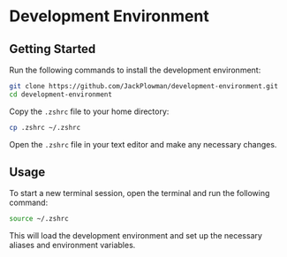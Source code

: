 # Development Environment

## Getting Started

Run the following commands to install the development environment:

```bash
git clone https://github.com/JackPlowman/development-environment.git
cd development-environment
```

Copy the `.zshrc` file to your home directory:

```bash
cp .zshrc ~/.zshrc
```

Open the `.zshrc` file in your text editor and make any necessary changes.

## Usage

To start a new terminal session, open the terminal and run the following command:

```bash
source ~/.zshrc
```

This will load the development environment and set up the necessary aliases and environment variables.


